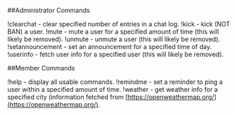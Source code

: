 ##Administrator Commands

!clearchat - clear specified number of entries in a chat log.
!kick - kick (NOT BAN) a user.
!mute - mute a user for a specified amount of time (this will likely be removed).
!unmute - unmute a user (this will likely be removed).
!setannouncement - set an announcement for a specified time of day.
!userinfo - fetch user info for a specified user (this will likely be removed).

##Member Commands

!help - display all usable commands.
!remindme - set a reminder to ping a user within a specified amount of time.
!weather - get weather info for a specified city (information fetched from [https://openweathermap.org/](https://openweathermap.org/).
